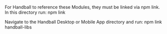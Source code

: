 For Handball to reference these Modules, they must be linked via npm link.
In this directory run:
    npm link

Navigate to the Handball Desktop or Mobile App directory and run:
    npm link handball-libs

